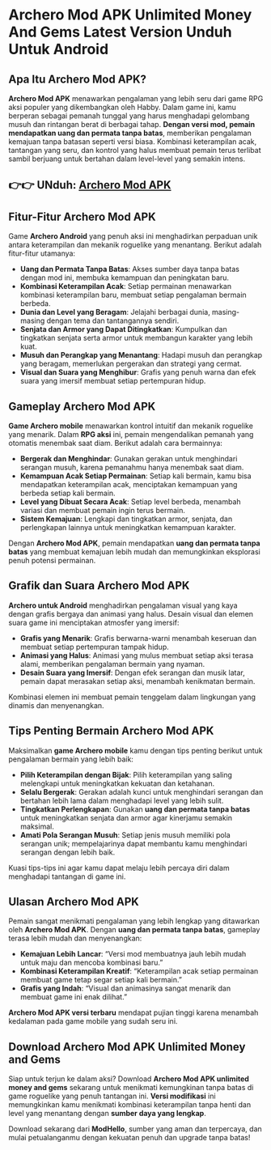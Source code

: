 # Archero Mod APK Unlimited Money And Gems Latest Version Unduh Untuk Android

## Apa Itu Archero Mod APK?

**Archero Mod APK** menawarkan pengalaman yang lebih seru dari game RPG aksi populer yang dikembangkan oleh Habby. Dalam game ini, kamu berperan sebagai pemanah tunggal yang harus menghadapi gelombang musuh dan rintangan berat di berbagai tahap. **Dengan versi mod, pemain mendapatkan uang dan permata tanpa batas**, memberikan pengalaman kemajuan tanpa batasan seperti versi biasa. Kombinasi keterampilan acak, tantangan yang seru, dan kontrol yang halus membuat pemain terus terlibat sambil berjuang untuk bertahan dalam level-level yang semakin intens.

## 👉👉 UNduh: [Archero Mod APK](https://modhello.com/archero/)

## Fitur-Fitur Archero Mod APK

Game **Archero Android** yang penuh aksi ini menghadirkan perpaduan unik antara keterampilan dan mekanik roguelike yang menantang. Berikut adalah fitur-fitur utamanya:

- **Uang dan Permata Tanpa Batas**: Akses sumber daya tanpa batas dengan mod ini, membuka kemampuan dan peningkatan baru.
- **Kombinasi Keterampilan Acak**: Setiap permainan menawarkan kombinasi keterampilan baru, membuat setiap pengalaman bermain berbeda.
- **Dunia dan Level yang Beragam**: Jelajahi berbagai dunia, masing-masing dengan tema dan tantangannya sendiri.
- **Senjata dan Armor yang Dapat Ditingkatkan**: Kumpulkan dan tingkatkan senjata serta armor untuk membangun karakter yang lebih kuat.
- **Musuh dan Perangkap yang Menantang**: Hadapi musuh dan perangkap yang beragam, memerlukan pergerakan dan strategi yang cermat.
- **Visual dan Suara yang Menghibur**: Grafis yang penuh warna dan efek suara yang imersif membuat setiap pertempuran hidup.

## Gameplay Archero Mod APK

**Game Archero mobile** menawarkan kontrol intuitif dan mekanik roguelike yang menarik. Dalam **RPG aksi** ini, pemain mengendalikan pemanah yang otomatis menembak saat diam. Berikut adalah cara bermainnya:

- **Bergerak dan Menghindar**: Gunakan gerakan untuk menghindari serangan musuh, karena pemanahmu hanya menembak saat diam.
- **Kemampuan Acak Setiap Permainan**: Setiap kali bermain, kamu bisa mendapatkan keterampilan acak, menciptakan kemampuan yang berbeda setiap kali bermain.
- **Level yang Dibuat Secara Acak**: Setiap level berbeda, menambah variasi dan membuat pemain ingin terus bermain.
- **Sistem Kemajuan**: Lengkapi dan tingkatkan armor, senjata, dan perlengkapan lainnya untuk meningkatkan kemampuan karakter.

Dengan **Archero Mod APK**, pemain mendapatkan **uang dan permata tanpa batas** yang membuat kemajuan lebih mudah dan memungkinkan eksplorasi penuh potensi permainan.

## Grafik dan Suara Archero Mod APK

**Archero untuk Android** menghadirkan pengalaman visual yang kaya dengan grafis bergaya dan animasi yang halus. Desain visual dan elemen suara game ini menciptakan atmosfer yang imersif:

- **Grafis yang Menarik**: Grafis berwarna-warni menambah keseruan dan membuat setiap pertempuran tampak hidup.
- **Animasi yang Halus**: Animasi yang mulus membuat setiap aksi terasa alami, memberikan pengalaman bermain yang nyaman.
- **Desain Suara yang Imersif**: Dengan efek serangan dan musik latar, pemain dapat merasakan setiap aksi, menambah kenikmatan bermain.

Kombinasi elemen ini membuat pemain tenggelam dalam lingkungan yang dinamis dan menyenangkan.

## Tips Penting Bermain Archero Mod APK

Maksimalkan **game Archero mobile** kamu dengan tips penting berikut untuk pengalaman bermain yang lebih baik:

- **Pilih Keterampilan dengan Bijak**: Pilih keterampilan yang saling melengkapi untuk meningkatkan kekuatan dan ketahanan.
- **Selalu Bergerak**: Gerakan adalah kunci untuk menghindari serangan dan bertahan lebih lama dalam menghadapi level yang lebih sulit.
- **Tingkatkan Perlengkapan**: Gunakan **uang dan permata tanpa batas** untuk meningkatkan senjata dan armor agar kinerjamu semakin maksimal.
- **Amati Pola Serangan Musuh**: Setiap jenis musuh memiliki pola serangan unik; mempelajarinya dapat membantu kamu menghindari serangan dengan lebih baik.

Kuasi tips-tips ini agar kamu dapat melaju lebih percaya diri dalam menghadapi tantangan di game ini.

## Ulasan Archero Mod APK

Pemain sangat menikmati pengalaman yang lebih lengkap yang ditawarkan oleh **Archero Mod APK**. Dengan **uang dan permata tanpa batas**, gameplay terasa lebih mudah dan menyenangkan:

- **Kemajuan Lebih Lancar**: “Versi mod membuatnya jauh lebih mudah untuk maju dan mencoba kombinasi baru.”
- **Kombinasi Keterampilan Kreatif**: “Keterampilan acak setiap permainan membuat game tetap segar setiap kali bermain.”
- **Grafis yang Indah**: “Visual dan animasinya sangat menarik dan membuat game ini enak dilihat.”

**Archero Mod APK versi terbaru** mendapat pujian tinggi karena menambah kedalaman pada game mobile yang sudah seru ini.

## Download Archero Mod APK Unlimited Money and Gems

Siap untuk terjun ke dalam aksi? Download **Archero Mod APK unlimited money and gems** sekarang untuk menikmati kemungkinan tanpa batas di game roguelike yang penuh tantangan ini. **Versi modifikasi** ini memungkinkan kamu menikmati kombinasi keterampilan tanpa henti dan level yang menantang dengan **sumber daya yang lengkap**.

Download sekarang dari **ModHello**, sumber yang aman dan terpercaya, dan mulai petualanganmu dengan kekuatan penuh dan upgrade tanpa batas!
